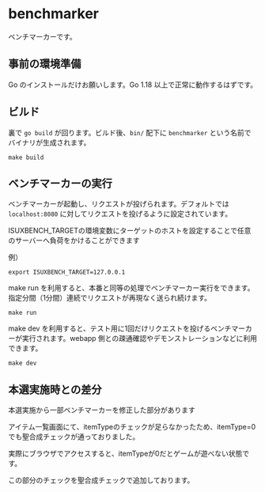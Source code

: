# benchmarker

ベンチマーカーです。

## 事前の環境準備

Go のインストールだけお願いします。Go 1.18 以上で正常に動作するはずです。

## ビルド

裏で `go build` が回ります。ビルド後、`bin/` 配下に `benchmarker` という名前でバイナリが生成されます。

```
make build
```

## ベンチマーカーの実行

ベンチマーカーが起動し、リクエストが投げられます。デフォルトでは `localhost:8080` に対してリクエストを投げるように設定されています。

ISUXBENCH_TARGETの環境変数にターゲットのホストを設定することで任意のサーバーへ負荷をかけることができます

例）
```
export ISUXBENCH_TARGET=127.0.0.1
```

make run を利用すると、本番と同等の処理でベンチマーカー実行をできます。指定分間（1分間）連続でリクエストが再現なく送られ続けます。

```
make run
```

make dev を利用すると、テスト用に1回だけリクエストを投げるベンチマーカーが実行されます。webapp 側との疎通確認やデモンストレーションなどに利用できます。

```
make dev
```

## 本選実施時との差分

本選実施から一部ベンチマーカーを修正した部分があります

アイテム一覧画面にて、itemTypeのチェックが足らなかったため、itemType=0でも聖合成チェックが通っておりました。

実際にブラウザでアクセスすると、itemTypeが0だとゲームが遊べない状態です。

この部分のチェックを聖合成チェックで追加しております。